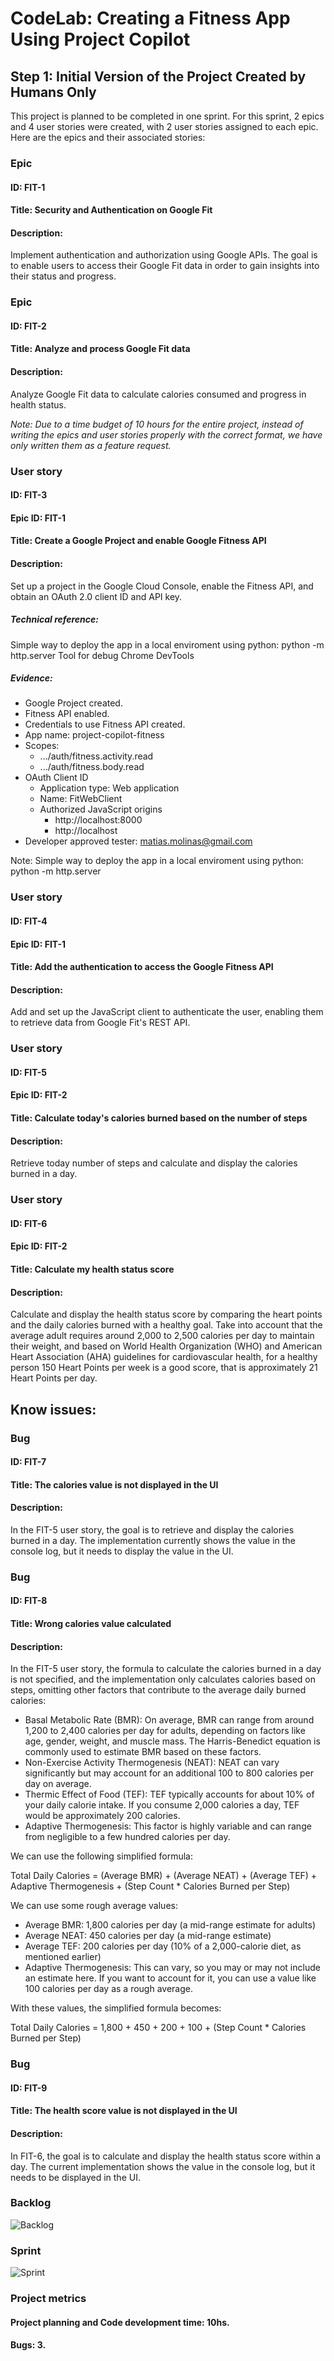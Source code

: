 # CodeLab: Creating a Fitness App Using Project Copilot
## Step 1: Initial Version of the Project Created by Humans Only
This project is planned to be completed in one sprint. For this sprint, 2 epics and 4 user stories were created, with 2 user stories assigned to each epic. Here are the epics and their associated stories:

### Epic
#### ID: FIT-1
#### Title: Security and Authentication on Google Fit
#### Description:
Implement authentication and authorization using Google APIs. The goal is to enable users to access their Google Fit data in order to gain insights into their status and progress.

### Epic
#### ID: FIT-2
#### Title: Analyze and process Google Fit data
#### Description:
Analyze Google Fit data to calculate calories consumed and progress in health status.

_Note: Due to a time budget of 10 hours for the entire project, instead of writing the epics and user stories properly with the correct format, we have only written them as a feature request._

### User story
#### ID: FIT-3
#### Epic ID: FIT-1
#### Title: Create a Google Project and enable Google Fitness API
#### Description:
Set up a project in the Google Cloud Console, enable the Fitness API, and obtain an OAuth 2.0 client ID and API key.
##### Technical reference:
Simple way to deploy the app in a local enviroment using python: python -m http.server
Tool for debug Chrome DevTools
##### Evidence:
- Google Project created.
- Fitness API enabled.
- Credentials to use Fitness API created.
- App name: project-copilot-fitness
- Scopes:
    - .../auth/fitness.activity.read
    - .../auth/fitness.body.read
- OAuth Client ID
    - Application type: Web application
    - Name: FitWebClient
    - Authorized JavaScript origins
        - http://localhost:8000
        - http://localhost
- Developer approved tester: matias.molinas@gmail.com

Note: Simple way to deploy the app in a local enviroment using python: python -m http.server


### User story
#### ID: FIT-4
#### Epic ID: FIT-1
#### Title: Add the authentication to access the Google Fitness API
#### Description:
Add and set up the JavaScript client to authenticate the user, enabling them to retrieve data from Google Fit's REST API.

### User story
#### ID: FIT-5
#### Epic ID: FIT-2
#### Title: Calculate today's calories burned based on the number of steps
#### Description:
Retrieve today number of steps and calculate and display the calories burned in a day.

### User story
#### ID: FIT-6
#### Epic ID: FIT-2
#### Title: Calculate my health status score
#### Description:
Calculate and display the health status score by comparing the heart points  and the daily calories burned with a healthy goal. Take into account that the average adult requires around 2,000 to 2,500 calories per day to maintain their weight, and based on World Health Organization (WHO) and American Heart Association (AHA) guidelines for cardiovascular health, for a healthy person 150 Heart Points per week is a good score, that is approximately 21 Heart Points per day.

## Know issues:

### Bug
#### ID: FIT-7
#### Title: The calories value is not displayed in the UI
#### Description:
In the FIT-5 user story, the goal is to retrieve and display the calories burned in a day. The implementation currently shows the value in the console log, but it needs to display the value in the UI.

### Bug
#### ID: FIT-8
#### Title: Wrong calories value calculated
#### Description:
In the FIT-5 user story, the formula to calculate the calories burned in a day is not specified, and the implementation only calculates calories based on steps, omitting other factors that contribute to the average daily burned calories: 

- Basal Metabolic Rate (BMR): On average, BMR can range from around 1,200 to 2,400 calories per day for adults, depending on factors like age, gender, weight, and muscle mass. The Harris-Benedict equation is commonly used to estimate BMR based on these factors.
- Non-Exercise Activity Thermogenesis (NEAT): NEAT can vary significantly but may account for an additional 100 to 800 calories per day on average.
- Thermic Effect of Food (TEF): TEF typically accounts for about 10% of your daily calorie intake. If you consume 2,000 calories a day, TEF would be approximately 200 calories.
- Adaptive Thermogenesis: This factor is highly variable and can range from negligible to a few hundred calories per day.

We can use the following simplified formula:

Total Daily Calories = (Average BMR) + (Average NEAT) + (Average TEF) + Adaptive Thermogenesis + (Step Count * Calories Burned per Step)

We can use some rough average values:
- Average BMR: 1,800 calories per day (a mid-range estimate for adults)
- Average NEAT: 450 calories per day (a mid-range estimate)
- Average TEF: 200 calories per day (10% of a 2,000-calorie diet, as mentioned earlier)
- Adaptive Thermogenesis: This can vary, so you may or may not include an estimate here. If you want to account for it, you can use a value like 100 calories per day as a rough average.

With these values, the simplified formula becomes:

Total Daily Calories = 1,800 + 450 + 200 + 100 + (Step Count * Calories Burned per Step)

### Bug
#### ID: FIT-9
#### Title: The health score value is not displayed in the UI
#### Description:
In FIT-6, the goal is to calculate and display the health status score within a day. The current implementation shows the value in the console log, but it needs to be displayed in the UI.

### Backlog

![Backlog](/step1-human-only-project/backlog.png)

### Sprint

![Sprint](/step1-human-only-project/sprint.png)

### Project metrics
#### Project planning and Code development time: 10hs.
#### Bugs: 3.